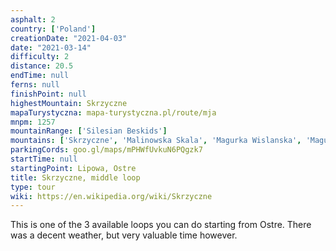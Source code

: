 ```yaml
---
asphalt: 2
country: ['Poland']
creationDate: "2021-04-03"
date: "2021-03-14"
difficulty: 2
distance: 20.5
endTime: null
ferns: null
finishPoint: null
highestMountain: Skrzyczne
mapaTurystyczna: mapa-turystyczna.pl/route/mja
mnpm: 1257
mountainRange: ['Silesian Beskids']
mountains: ['Skrzyczne', 'Malinowska Skala', 'Magurka Wislanska', 'Magurka Radziechowska']
parkingCords: goo.gl/maps/mPHWfUvkuN6PQgzk7
startTime: null
startingPoint: Lipowa, Ostre
title: Skrzyczne, middle loop
type: tour
wiki: https://en.wikipedia.org/wiki/Skrzyczne
---
```


This is one of the 3 available loops you can do starting from Ostre. There was a decent weather, but very valuable time however.
